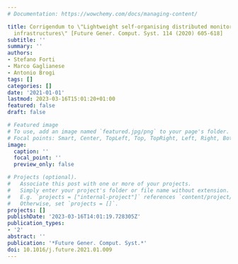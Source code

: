 ```yaml
---
# Documentation: https://wowchemy.com/docs/managing-content/

title: Corrigendum to \"Lightweight self-organising distributed monitoring of Fog
  infrastructures\" [Future Gener. Comput. Syst. 114 (2020) 605-618]
subtitle: ''
summary: ''
authors:
- Stefano Forti
- Marco Gaglianese
- Antonio Brogi
tags: []
categories: []
date: '2021-01-01'
lastmod: 2023-03-16T15:01:20+01:00
featured: false
draft: false

# Featured image
# To use, add an image named `featured.jpg/png` to your page's folder.
# Focal points: Smart, Center, TopLeft, Top, TopRight, Left, Right, BottomLeft, Bottom, BottomRight.
image:
  caption: ''
  focal_point: ''
  preview_only: false

# Projects (optional).
#   Associate this post with one or more of your projects.
#   Simply enter your project's folder or file name without extension.
#   E.g. `projects = ["internal-project"]` references `content/project/deep-learning/index.md`.
#   Otherwise, set `projects = []`.
projects: []
publishDate: '2023-03-16T14:01:19.728305Z'
publication_types:
- '2'
abstract: ''
publication: '*Future Gener. Comput. Syst.*'
doi: 10.1016/j.future.2021.01.009
---
```


